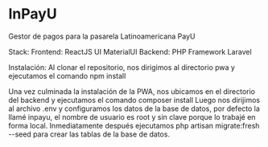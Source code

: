 # InPayU
Gestor de pagos para la pasarela Latinoamericana PayU

Stack:
  Frontend:
    ReactJS
    UI MaterialUI
  Backend:
    PHP
    Framework Laravel

Instalación:
Al clonar el repositorio, nos dirigimos al directorio pwa y ejecutamos el comando npm install

Una vez culminada la instalación de la PWA, nos ubicamos en el directorio del backend y ejecutamos el comando composer install
Luego nos dirijimos al archivo .env  y configuramos los datos de la base de datos, por defecto la llamé inpayu, el nombre de usuario es root y sin clave porque lo trabajé en forma local.
Inmediatamente después ejecutamos php artisan migrate:fresh --seed para crear las tablas de la base de datos.


